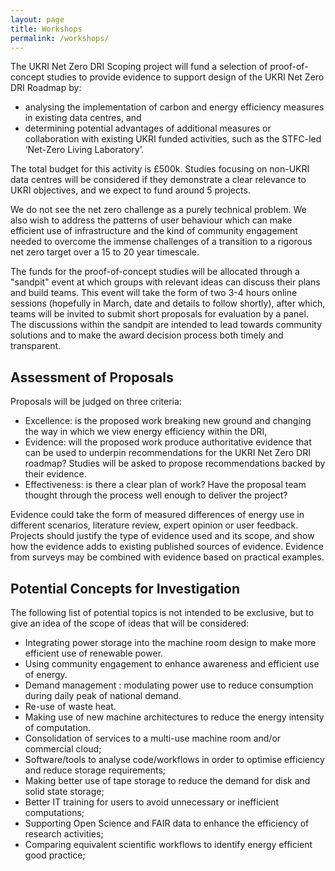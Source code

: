 ```yaml
---
layout: page
title: Workshops
permalink: /workshops/
---
```


The UKRI Net Zero DRI Scoping project will fund a selection of proof-of-concept studies to provide evidence to support design of the UKRI Net Zero DRI Roadmap by:
* analysing the implementation of carbon and energy efficiency measures in existing data centres, and 
* determining potential advantages of additional measures or collaboration with existing UKRI funded activities, such as the STFC-led ‘Net-Zero Living Laboratory’.

The total budget for this activity is £500k. Studies focusing on non-UKRI data centres will be considered if they demonstrate a clear relevance to UKRI objectives, and we expect to fund around 5 projects.

We do not see the net zero challenge as a purely technical problem. We also wish to address the patterns of user behaviour which can make efficient use of infrastructure and the kind of community engagement needed to overcome the immense challenges of a transition to a rigorous net zero target over a 15 to 20 year timescale.

The funds for the proof-of-concept studies will be allocated through a "sandpit" event at which groups with relevant ideas can discuss their plans and build teams. This event will take the form of two 3-4 hours online sessions (hopefully in March, date and details to follow shortly), after which, teams will be invited to submit short proposals for evaluation by a panel. The discussions within the sandpit are intended to lead towards community solutions and to make the award decision process both timely and transparent. 

## Assessment of Proposals
Proposals will be judged on three criteria:
* Excellence: is the proposed work breaking new ground and changing the way in which we view energy efficiency within the DRI, 
* Evidence: will the proposed work produce authoritative evidence that can be used to underpin recommendations for the UKRI Net Zero DRI roadmap? Studies will be asked to propose recommendations backed by their evidence. 
* Effectiveness: is there a clear plan of work? Have the proposal team thought through the process well enough to deliver the project?

Evidence could take the form of measured differences of energy use in different scenarios, literature review,  expert opinion or user feedback. Projects should justify the type of evidence used and its scope, and show how the evidence adds to existing published sources of evidence. Evidence from surveys may be combined with evidence based on practical examples.

## Potential Concepts for Investigation
The following list of potential topics is not intended to be exclusive, but to give an idea of the scope of ideas that will be considered:
* Integrating power storage into the machine room design to make more efficient use of renewable power.
* Using community engagement to enhance awareness and efficient use of energy.
* Demand management : modulating power use to reduce consumption during daily peak of national demand.
* Re-use of waste heat.
* Making use of new machine architectures to reduce the energy intensity of computation.
* Consolidation of services to a multi-use machine room and/or commercial cloud;
* Software/tools to analyse code/workflows in order to optimise efficiency and reduce storage requirements;
* Making better use of tape storage to reduce the demand for disk and solid state storage;
* Better IT training for users to avoid unnecessary or inefficient computations;
* Supporting Open Science and FAIR data to enhance the efficiency of research activities;
* Comparing equivalent scientific workflows to identify energy efficient good practice;


